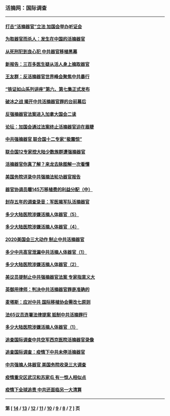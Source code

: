 ### 活摘网：国际调查
---
#### [打击“活摘器官”立法 加国会举办听证会](../../pages/nf5947/n13869362.md?12100430) 
#### [为取器官而杀人：发生在中国的活摘器官](../../pages/nf5947/n13794731.md?12100430) 
#### [从死刑犯到良心犯 中共器官移植黑幕](../../pages/nf5947/n13764669.md?12100430) 
#### [新报告：三百多医生疑从活人身上摘取器官](../../pages/nf5947/n13703044.md?12100430) 
#### [王友群：反活摘器官世界峰会聚焦中共暴行](../../pages/nf5947/n13250738.md?12100430) 
#### [“铁证如山系列讲座”第六、第七集正式发布](../../pages/nf5947/n13106287.md?12100430) 
#### [破冰之战 揭开中共活摘器官罪的台前幕后](../../pages/nf5947/n13082457.md?12100430) 
#### [反强摘器官法案进入加拿大国会二读](../../pages/nf5947/n13033450.md?12100430) 
#### [论坛：加国会通过法案终止活摘器官迫在眉睫](../../pages/nf5947/n13029839.md?12100430) 
#### [中共强摘器官 联合国十二专家“极震惊”](../../pages/nf5947/n13024313.md?12100430) 
#### [联合国12专家控大陆少数族群遭强摘器官](../../pages/nf5947/n13023877.md?12100430) 
#### [活摘器官你真了解？来龙去脉图解一次看懂](../../pages/nf5947/n13013820.md?12100430) 
#### [美国务院详录中共强摘法轮功器官报告](../../pages/nf5947/n12944519.md?12100430) 
#### [器官协调员曝145万移植费的利益分配（中）](../../pages/nf5947/n12894547.md?12100430) 
#### [封存五年的调查录音：军医揭军队活摘器官](../../pages/nf5947/n12798692.md?12100430) 
#### [多少大陆医院涉嫌活摘人体器官（5）](../../pages/nf5947/n12768383.md?12100430) 
#### [多少大陆医院涉嫌活摘人体器官（4）](../../pages/nf5947/n12664434.md?12100430) 
#### [2020美国会三大动作 制止中共活摘器官](../../pages/nf5947/n12682004.md?12100430) 
#### [多少中共高官泄漏中共活摘人体器官（1）](../../pages/nf5947/n12671234.md?12100430) 
#### [多少大陆医院涉嫌活摘人体器官（2）](../../pages/nf5947/n12655589.md?12100430) 
#### [美议员提制止中共强摘器官法案 专家指意义大](../../pages/nf5947/n12630561.md?12100430) 
#### [英御用律师：判决中共活摘器官罪是准确的](../../pages/nf5947/n12580740.md?12100430) 
#### [麦塔斯：应对中共 国际移植协会需改七原则](../../pages/nf5947/n12514711.md?12100430) 
#### [法65议员连署法律提案 抵制中共活摘罪行](../../pages/nf5947/n12437047.md?12100430) 
#### [多少大陆医院涉嫌活摘人体器官（1）](../../pages/nf5947/n12414284.md?12100430) 
#### [追查国际调查中共空军西京医院活摘器官录像](../../pages/nf5947/n12348837.md?12100430) 
#### [追查国际调查：疫情下中共未停活摘器官](../../pages/nf5947/n12273415.md?12100430) 
#### [中共强摘人体器官 美国务院收录三大调查](../../pages/nf5947/n12181488.md?12100430) 
#### [疫情重灾区武汉和苏家屯 有一惊人相似点](../../pages/nf5947/n12150824.md?12100430) 
#### [疫情下全球追责 中共还面临另一大清算](../../pages/nf5947/n12070397.md?12100430) 

---
#### 第 [ [14](./14.md?12100430) / [13](./13.md?12100430) / [12](./12.md?12100430) / [11](./11.md?12100430) / [10](./10.md?12100430) / [9](./9.md?12100430) / [8](./8.md?12100430) / [7](./7.md?12100430) ] 页
